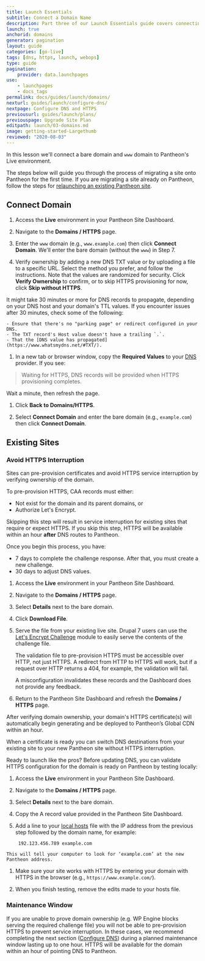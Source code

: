 ```yaml
---
title: Launch Essentials
subtitle: Connect a Domain Name
description: Part three of our Launch Essentials guide covers connecting your domain to your Pantheon-hosted site.
launch: true
anchorid: domains
generator: pagination
layout: guide
categories: [go-live]
tags: [dns, https, launch, webops]
type: guide
pagination:
    provider: data.launchpages
use:
    - launchpages
    - docs_tags
permalink: docs/guides/launch/domains/
nexturl: guides/launch/configure-dns/
nextpage: Configure DNS and HTTPS
previousurl: guides/launch/plans/
previouspage: Upgrade Site Plan
editpath: launch/03-domains.md
image: getting-started-Largethumb
reviewed: "2020-08-03"
---
```


In this lesson we'll connect a bare domain and `www` domain to Pantheon's Live environment.

The steps below will guide you through the process of migrating a site onto Pantheon for the first time. If you are migrating a site already on Pantheon, follow the steps for [relaunching an existing Pantheon site](/relaunch).

## Connect Domain

1. Access the **<span class="glyphicons glyphicons-cardio"></span> Live** environment in your Pantheon Site Dashboard.

1. Navigate to the **<span class="glyphicons glyphicons-global"></span> Domains / HTTPS** page.

1. Enter the `www` domain (e.g., `www.example.com`) then click **Connect Domain**. We'll enter the bare domain (without the `www`) in Step 7.

1. Verify ownership by adding a new DNS TXT value or by uploading a file to a specific URL. Select the method you prefer, and follow the instructions. Note that the values are randomized for security. Click **Verify Ownership** to confirm, or to skip HTTPS provisioning for now, click **Skip without HTTPS**.

  It might take 30 minutes or more for DNS records to propagate, depending on your DNS host and your domain's TTL values. If you encounter issues after 30 minutes, check some of the following:

    - Ensure that there's no "parking page" or redirect configured in your DNS.
    - The TXT record's Host value doesn't have a trailing `.`.
    - That the [DNS value has propagated](https://www.whatsmydns.net/#TXT/).

1. In a new tab or browser window, copy the **Required Values** to your [DNS](/dns) provider. If you see:

  > Waiting for HTTPS, DNS records will be provided when HTTPS provisioning completes.

  Wait a minute, then refresh the page.

1. Click **<span class="glyphicons glyphicons-arrow-left"></span> Back to Domains/HTTPS**.

1. Select **Connect Domain** and enter the bare domain (e.g., `example.com`) then click **Connect Domain**.

## Existing Sites

### Avoid HTTPS Interruption

Sites can pre-provision certificates and avoid HTTPS service interruption by verifying ownership of the domain.

To pre-provision HTTPS, CAA records must either:

- Not exist for the domain and its parent domains, or
- Authorize Let's Encrypt.

<Alert title="Warning" type="danger">

Skipping this step will result in service interruption for existing sites that require or expect HTTPS. If you skip this step, HTTPS will be available within an hour **after** DNS routes to Pantheon.

Once you begin this process, you have:

- 7 days to complete the challenge response. After that, you must create a new challenge.
- 30 days to adjust DNS values.

</Alert>

1. Access the **<span class="glyphicons glyphicons-cardio"></span> Live** environment in your Pantheon Site Dashboard.

1. Navigate to the **<span class="glyphicons glyphicons-global"></span> Domains / HTTPS** page.

1. Select **Details** next to the bare domain.

1. Click **<span class="glyphicons glyphicons-download-alt"></span> Download File**.

1. Serve the file from your existing live site. Drupal 7 users can use the [Let's Encrypt Challenge](https://www.drupal.org/project/letsencrypt_challenge) module to easily serve the contents of the challenge file.

   <Alert title="Note" type="info">

   The validation file to pre-provision HTTPS must be accessible over HTTP, not just HTTPS. A redirect from HTTP to HTTPS will work, but if a request over HTTP returns a 404, for example, the validation will fail.
   
    A misconfiguration invalidates these records and the Dashboard does not provide any feedback. 

   </Alert>

1. Return to the Pantheon Site Dashboard and refresh the **<span class="glyphicons glyphicons-global"></span> Domains / HTTPS** page.

After verifying domain ownership, your domain's HTTPS certificate(s) will automatically begin generating and be deployed to Pantheon’s Global CDN within an hour.

When a certificate is ready you can switch DNS destinations from your existing site to your new Pantheon site without HTTPS interruption.

<Accordion title=" Test Locally Before Updating DNS (optional)" id="local-test" icon="info-sign">

  Ready to launch like the pros?
  Before updating DNS, you can validate HTTPS configuration for the domain is ready on Pantheon by testing locally:

  1. Access the **<span class="glyphicons glyphicons-cardio"></span> Live** environment in your Pantheon Site Dashboard.

  1. Navigate to the **<span class="glyphicons glyphicons-global"></span> Domains / HTTPS** page.

  1. Select **Details** next to the bare domain.

  1. Copy the A record value provided in the Pantheon Site Dashboard.

  1. Add a line to your [local hosts](https://en.wikipedia.org/wiki/Hosts_(file)) file with the IP address from the previous step followed by the domain name, for example:

          192.123.456.789 example.com

    This will tell your computer to look for ‘example.com’ at the new Pantheon address.

  1. Make sure your site works with HTTPS by entering your domain with HTTPS in the browser (e.g., `https://www.example.com/`).

  1. When you finish testing, remove the edits made to your hosts file.

</Accordion>

### Maintenance Window

If you are unable to prove domain ownership (e.g. WP Engine blocks serving the required challenge file) you will not be able to pre-provision HTTPS to prevent service interruption. In these cases, we recommend completing the next section ([Configure DNS](/guides/launch/configure-dns)) during a planned maintenance window lasting up to one hour. HTTPS will be available for the domain within an hour of pointing DNS to Pantheon.
